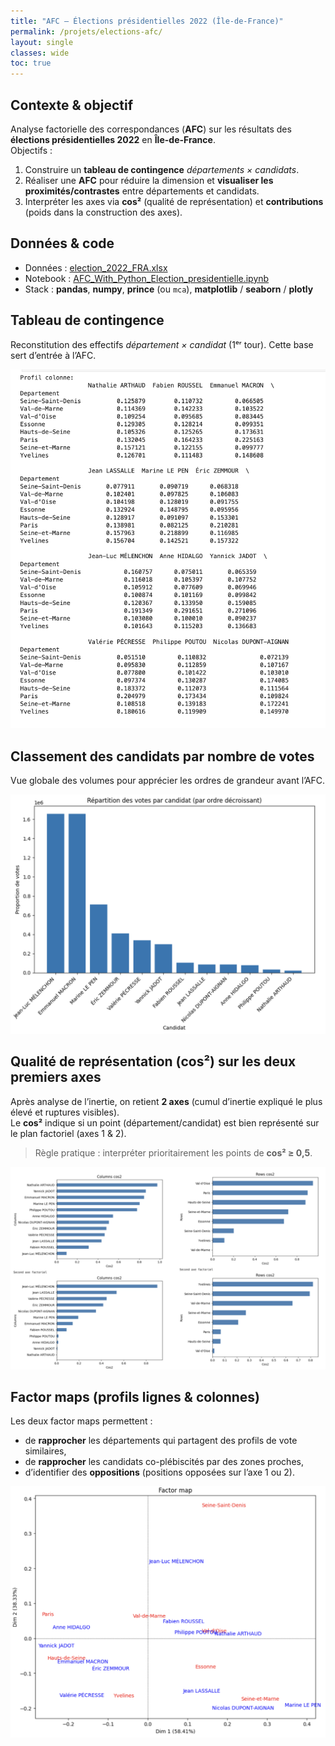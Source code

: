```yaml
---
title: "AFC — Élections présidentielles 2022 (Île-de-France)"
permalink: /projets/elections-afc/
layout: single
classes: wide
toc: true
---
```


## Contexte & objectif
Analyse factorielle des correspondances (**AFC**) sur les résultats des **élections présidentielles 2022** en **Île-de-France**.  
Objectifs :
1. Construire un **tableau de contingence** *départements × candidats*.
2. Réaliser une **AFC** pour réduire la dimension et **visualiser les proximités/contrastes** entre départements et candidats.
3. Interpréter les axes via **cos²** (qualité de représentation) et **contributions** (poids dans la construction des axes).

## Données & code
- Données : [election_2022_FRA.xlsx](../asset/ACF_elections_presidentielles/data/election_2022_FRA.xlsx)  
- Notebook : [AFC_With_Python_Election_presidentielle.ipynb](../asset/ACF_elections_presidentielles/notebooks/AFC_With_Python%20Election%20pre%CC%81sidentielle%20.ipynb)  
- Stack : **pandas**, **numpy**, **prince** (ou `mca`), **matplotlib** / **seaborn** / **plotly**

## Tableau de contingence
Reconstitution des effectifs *département × candidat* (1ᵉʳ tour). Cette base sert d’entrée à l’AFC.

![Tableau de contingence](../asset/ACF_elections_presidentielles/images/TB%20contingence.png)

## Classement des candidats par nombre de votes
Vue globale des volumes pour apprécier les ordres de grandeur avant l’AFC.

![Classement des candidats](../asset/ACF_elections_presidentielles/images/classement%20e%CC%81lecteur.png)

## Qualité de représentation (cos²) sur les deux premiers axes
Après analyse de l’inertie, on retient **2 axes** (cumul d’inertie expliqué le plus élevé et ruptures visibles).  
Le **cos²** indique si un point (département/candidat) est bien représenté sur le plan factoriel (axes 1 & 2).  
> Règle pratique : interpréter prioritairement les points de **cos² ≥ 0,5**.

![Qualité de représentation (cos²)](../asset/ACF_elections_presidentielles/images/Qualite%CC%81%20de%20la%20repre%CC%81sentativite%CC%81%20.png)

## Factor maps (profils lignes & colonnes)
Les deux factor maps permettent :
- de **rapprocher** les départements qui partagent des profils de vote similaires,  
- de **rapprocher** les candidats co-plébiscités par des zones proches,  
- d’identifier des **oppositions** (positions opposées sur l’axe 1 ou 2).

![Factor_map](../asset/ACF_elections_presidentielles/images/Factor%20map.png)
